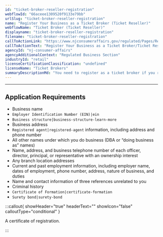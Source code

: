 ```yaml
---
id: "ticket-broker-reseller-registration"
webflowId: "66aceee1309520f9133e79bb"
urlSlug: "ticket-broker-reseller-registration"
name: "Register Your Business as a Ticket Broker (Ticket Reseller)"
webflowName: "Ticket Broker (Ticket Reseller)"
displayname: "ticket-broker-reseller-registration"
filename: "ticket-broker-reseller-registration"
callToActionLink: "https://www.njconsumeraffairs.gov/regulated/Pages/Regulated-Business-Online-Registration.aspx"
callToActionText: "Register Your Business as a Ticket Broker/Ticket Reseller"
agencyId: "nj-consumer-affairs"
agencyAdditionalContext: "Regulated Business Section"
industryId: "retail"
licenseCertificationClassification: "undefined"
licenseName: "Ticket Brokers"
summaryDescriptionMd: "You need to register as a ticket broker if you resell admission tickets to places of entertainment and charge a premium, in addition to the price plus the taxes printed on the tickets."
---
```


---

## Application Requirements

- Business name
- `Employer Identification Number (EIN)|ein`
- `Business structure|business-structure-learn-more`
- Business address
- `Registered agent|registered-agent` information, including address and phone number
- All other names under which you do business (DBA or “doing business as” names)
- Name, address, and business telephone number of each officer, director, principal, or representative with an ownership interest
- Any branch location addresses
- Current and past employment information, including employer name, dates of employment, phone number, address, nature of business, and duties
- Name and contact information of three references unrelated to you
- Criminal history
- `Certificate of Formation|certificate-formation`
- `Surety bond|surety-bond`

:::callout{ showHeader="true" headerText="" showIcon="false" calloutType="conditional" }

A certificate of registration.

:::
